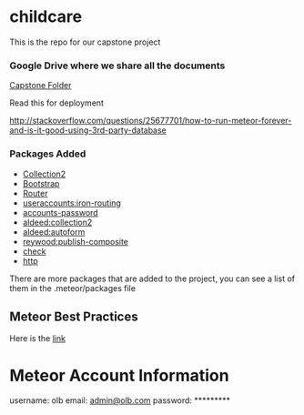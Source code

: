 # childcare
This is the repo for our capstone project

<h3>Google Drive where we share all the documents</h3>
<a href="https://drive.google.com/folderview?id=0B_wlnD2xTjjNfkdpX0pFRDNVdE5Ca3J5WUc3aXN1SWF0cGFiTVA1dFFabGhYejRGdmhxeG8&usp=sharing">Capstone Folder</a>

<p>Read this for deployment</p>
<a href="http://stackoverflow.com/questions/25677701/how-to-run-meteor-forever-and-is-it-good-using-3rd-party-database">http://stackoverflow.com/questions/25677701/how-to-run-meteor-forever-and-is-it-good-using-3rd-party-database</a>

<h3>Packages Added</h3>
<ul>
	<li><a href="https://atmospherejs.com/aldeed/collection2">Collection2</a></li>
	<li><a href="https://atmospherejs.com/twbs/bootstrap">Bootstrap</a></li>
	<li><a href="https://atmospherejs.com/iron/router">Router</a></li>
	<li><a href="https://atmospherejs.com/useraccounts/iron-routing">useraccounts:iron-routing</a></li>
	<li><a href="https://atmospherejs.com/meteor/accounts-password">accounts-password</a></li>
	<li><a href="https://atmospherejs.com/aldeed/collection2">aldeed:collection2</a></li>
	<li><a href="https://atmospherejs.com/aldeed/autoform">aldeed:autoform</a></li>
	<li><a href="https://atmospherejs.com/reywood/publish-composite">reywood:publish-composite</a></li>
	<li><a href="https://atmospherejs.com/meteor/check">check</a></li>
	<li><a href="https://atmospherejs.com/meteor/http">http</a></li>
</ul>
<p>There are more packages that are added to the project, you can see a list of them in the .meteor/packages file</p>

## Meteor Best Practices
<p>Here is the <a href="https://blog.tableflip.io/large-meteor-projects-best-practices/">link</a></p>

# Meteor Account Information
username: olb
email: admin@olb.com
password: *********
